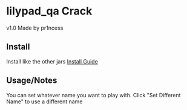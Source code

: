 # lilypad_qa Crack
v1.0
Made by pr1ncess

## Install
Install like the other jars
[Install Guide](https://imgur.com/a/i2lfjRN)

## Usage/Notes
You can set whatever name you want to play with.
Click "Set Different Name" to use a different name
